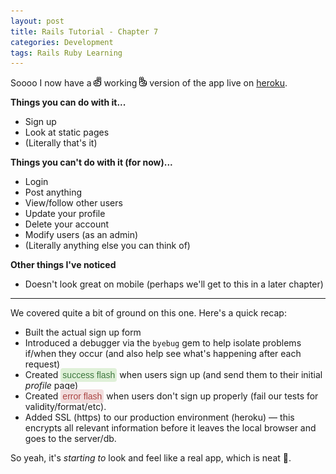 ```yaml
---
layout: post
title: Rails Tutorial - Chapter 7
categories: Development
tags: Rails Ruby Learning
---
```

Soooo I now have a <img class="inline" src="/assets/img/ak_scare1.gif" alt=":scare:"> working <img class="inline" src="/assets/img/ak_scare2.gif" alt=":scare:"> version of the app live on [heroku](https://ewh-rails-sample.herokuapp.com). 

**Things you can do with it...**

- Sign up
- Look at static pages
- (Literally that's it)

**Things you can't do with it (for now)...**

- Login
- Post anything
- View/follow other users
- Update your profile
- Delete your account
- Modify users (as an admin)
- (Literally anything else you can think of)

**Other things I've noticed**

- Doesn't look great on mobile (perhaps we'll get to this in a later chapter)

---

We covered quite a bit of ground on this one. Here's a quick recap:

- Built the actual sign up form
- Introduced a debugger via the `byebug` gem to help isolate problems if/when they occur (and also help see what's happening after each request)
- Created <span style="background-color:#dff0d8; border-color:#d6e9c6; color:#3c763d; padding:2px; border:1px solid transparent; border-radius:4px; font-family:arial;">success flash</span> when users sign up (and send them to their initial _profile_ page)
- Created <span style="background-color:#f2dede; border-color:#ebccd1; color:#a94442; padding:2px; border:1px solid transparent; border-radius:4px; font-family:arial;">error flash</span> when users don't sign up properly (fail our tests for validity/format/etc).
- Added SSL (https) to our production environment (heroku) &mdash; this encrypts all relevant information before it leaves the local browser and goes to the server/db.

So yeah, it's _starting to_ look and feel like a real app, which is neat :beers:.


